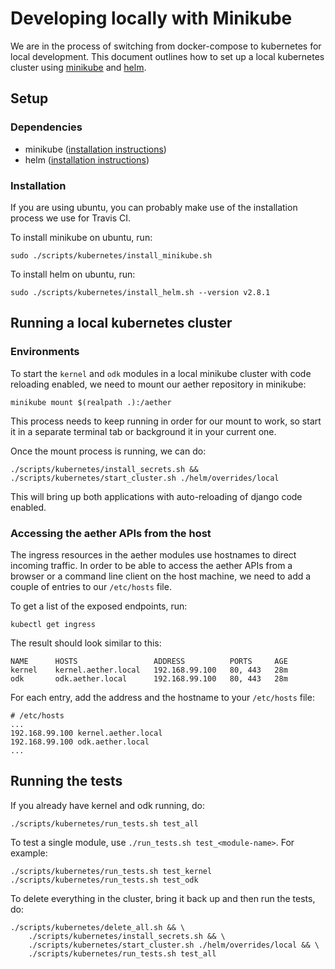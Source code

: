 # Developing locally with Minikube

We are in the process of switching from docker-compose to kubernetes for local development. This document outlines how to set up a local kubernetes cluster using [minikube](https://github.com/kubernetes/minikube) and [helm](https://helm.sh/).

## Setup

### Dependencies
- minikube ([installation instructions](https://kubernetes.io/docs/tasks/tools/install-minikube/))
- helm ([installation instructions](https://github.com/kubernetes/helm/blob/master/docs/install.md))

### Installation
If you are using ubuntu, you can probably make use of the installation process we use for Travis CI.

To install minikube on ubuntu, run:
```
sudo ./scripts/kubernetes/install_minikube.sh
```
To install helm on ubuntu, run:
```
sudo ./scripts/kubernetes/install_helm.sh --version v2.8.1
```

## Running a local kubernetes cluster

### Environments
To start the `kernel` and `odk` modules in a local minikube cluster with code reloading enabled, we need to mount our aether repository in minikube:

```
minikube mount $(realpath .):/aether
```
This process needs to keep running in order for our mount to work, so start it in a separate terminal tab or background it in your current one.

Once the mount process is running, we can do:
```
./scripts/kubernetes/install_secrets.sh && ./scripts/kubernetes/start_cluster.sh ./helm/overrides/local
```
This will bring up both applications with auto-reloading of django code enabled.

### Accessing the aether APIs from the host

The ingress resources in the aether modules use hostnames to direct incoming traffic. In order to be able to access the aether APIs from a browser or a command line client on the host machine, we need to add a couple of entries to our `/etc/hosts` file.

To get a list of the exposed endpoints, run:
```
kubectl get ingress
```
The result should look similar to this:
```
NAME      HOSTS                 ADDRESS          PORTS     AGE
kernel    kernel.aether.local   192.168.99.100   80, 443   28m
odk       odk.aether.local      192.168.99.100   80, 443   28m
```
For each entry, add the address and the hostname to your `/etc/hosts` file:
```
# /etc/hosts
...
192.168.99.100 kernel.aether.local
192.168.99.100 odk.aether.local
...
```

## Running the tests
If you already have kernel and odk running, do:
```
./scripts/kubernetes/run_tests.sh test_all
```
To test a single module, use `./run_tests.sh test_<module-name>`. For example:
```
./scripts/kubernetes/run_tests.sh test_kernel
./scripts/kubernetes/run_tests.sh test_odk
```
To delete everything in the cluster, bring it back up and then run the tests, do:
```
./scripts/kubernetes/delete_all.sh && \
    ./scripts/kubernetes/install_secrets.sh && \
    ./scripts/kubernetes/start_cluster.sh ./helm/overrides/local && \
    ./scripts/kubernetes/run_tests.sh test_all
```
